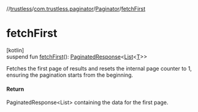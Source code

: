 //[trustless](../../../index.md)/[com.trustless.paginator](../index.md)/[Paginator](index.md)/[fetchFirst](fetch-first.md)

# fetchFirst

[kotlin]\
suspend fun [fetchFirst](fetch-first.md)(): [PaginatedResponse](../-paginated-response/index.md)&lt;[List](https://kotlinlang.org/api/latest/jvm/stdlib/kotlin.collections/-list/index.html)&lt;[T](index.md)&gt;&gt;

Fetches the first page of results and resets the internal page counter to 1, ensuring the pagination starts from the beginning.

#### Return

PaginatedResponse<List<T>> containing the data for the first page.
